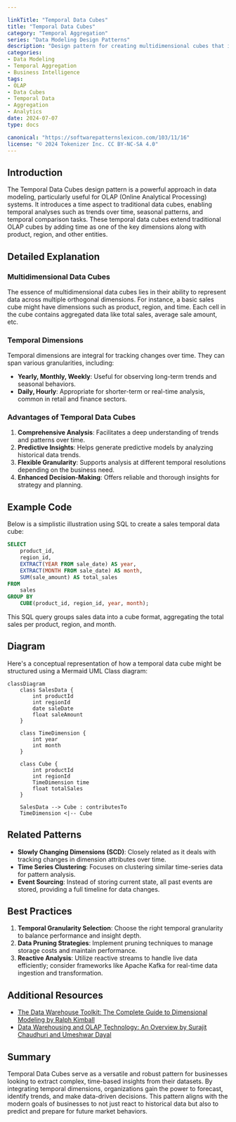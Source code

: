 ```yaml
---

linkTitle: "Temporal Data Cubes"
title: "Temporal Data Cubes"
category: "Temporal Aggregation"
series: "Data Modeling Design Patterns"
description: "Design pattern for creating multidimensional cubes that include temporal dimensions for data aggregation and analysis."
categories:
- Data Modeling
- Temporal Aggregation
- Business Intelligence
tags:
- OLAP
- Data Cubes
- Temporal Data
- Aggregation
- Analytics
date: 2024-07-07
type: docs

canonical: "https://softwarepatternslexicon.com/103/11/16"
license: "© 2024 Tokenizer Inc. CC BY-NC-SA 4.0"
---
```


## Introduction

The Temporal Data Cubes design pattern is a powerful approach in data modeling, particularly useful for OLAP (Online Analytical Processing) systems. It introduces a time aspect to traditional data cubes, enabling temporal analyses such as trends over time, seasonal patterns, and temporal comparison tasks. These temporal data cubes extend traditional OLAP cubes by adding time as one of the key dimensions along with product, region, and other entities.

## Detailed Explanation

### Multidimensional Data Cubes

The essence of multidimensional data cubes lies in their ability to represent data across multiple orthogonal dimensions. For instance, a basic sales cube might have dimensions such as product, region, and time. Each cell in the cube contains aggregated data like total sales, average sale amount, etc.

### Temporal Dimensions

Temporal dimensions are integral for tracking changes over time. They can span various granularities, including:
- **Yearly, Monthly, Weekly**: Useful for observing long-term trends and seasonal behaviors.
- **Daily, Hourly**: Appropriate for shorter-term or real-time analysis, common in retail and finance sectors.

### Advantages of Temporal Data Cubes
1. **Comprehensive Analysis**: Facilitates a deep understanding of trends and patterns over time.
2. **Predictive Insights**: Helps generate predictive models by analyzing historical data trends.
3. **Flexible Granularity**: Supports analysis at different temporal resolutions depending on the business need.
4. **Enhanced Decision-Making**: Offers reliable and thorough insights for strategy and planning.

## Example Code

Below is a simplistic illustration using SQL to create a sales temporal data cube:

```sql
SELECT
    product_id,
    region_id,
    EXTRACT(YEAR FROM sale_date) AS year,
    EXTRACT(MONTH FROM sale_date) AS month,
    SUM(sale_amount) AS total_sales
FROM
    sales
GROUP BY
    CUBE(product_id, region_id, year, month);
```

This SQL query groups sales data into a cube format, aggregating the total sales per product, region, and month.

## Diagram

Here's a conceptual representation of how a temporal data cube might be structured using a Mermaid UML Class diagram:

```mermaid
classDiagram
    class SalesData {
        int productId
        int regionId
        date saleDate
        float saleAmount
    }
    
    class TimeDimension {
        int year
        int month
    }
    
    class Cube {
        int productId
        int regionId
        TimeDimension time
        float totalSales
    }

    SalesData --> Cube : contributesTo
    TimeDimension <|-- Cube

```

## Related Patterns

- **Slowly Changing Dimensions (SCD)**: Closely related as it deals with tracking changes in dimension attributes over time.
- **Time Series Clustering**: Focuses on clustering similar time-series data for pattern analysis.
- **Event Sourcing**: Instead of storing current state, all past events are stored, providing a full timeline for data changes.

## Best Practices

1. **Temporal Granularity Selection**: Choose the right temporal granularity to balance performance and insight depth.
2. **Data Pruning Strategies**: Implement pruning techniques to manage storage costs and maintain performance.
3. **Reactive Analysis**: Utilize reactive streams to handle live data efficiently; consider frameworks like Apache Kafka for real-time data ingestion and transformation.

## Additional Resources

- [The Data Warehouse Toolkit: The Complete Guide to Dimensional Modeling by Ralph Kimball](https://www.kimballgroup.com/)
- [Data Warehousing and OLAP Technology: An Overview by Surajit Chaudhuri and Umeshwar Dayal](http://web.cse.iitk.ac.in/)

## Summary

Temporal Data Cubes serve as a versatile and robust pattern for businesses looking to extract complex, time-based insights from their datasets. By integrating temporal dimensions, organizations gain the power to forecast, identify trends, and make data-driven decisions. This pattern aligns with the modern goals of businesses to not just react to historical data but also to predict and prepare for future market behaviors.

